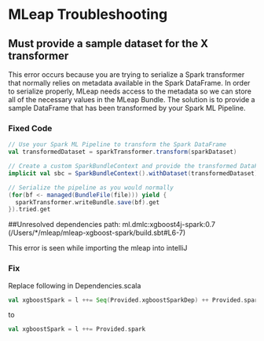 # MLeap Troubleshooting

## Must provide a sample dataset for the X transformer

This error occurs because you are trying to serialize a Spark
transformer that normally relies on metadata available in the Spark
DataFrame. In order to serialize properly, MLeap needs access to the
metadata so we can store all of the necessary values in the MLeap
Bundle. The solution is to provide a sample DataFrame that has been
transformed by your Spark ML Pipeline.

### Fixed Code

```scala
// Use your Spark ML Pipeline to transform the Spark DataFrame
val transformedDataset = sparkTransformer.transform(sparkDataset)

// Create a custom SparkBundleContext and provide the transformed DataFrame
implicit val sbc = SparkBundleContext().withDataset(transformedDataset)

// Serialize the pipeline as you would normally
(for(bf <- managed(BundleFile(file))) yield {
  sparkTransformer.writeBundle.save(bf).get
}).tried.get
```

##Unresolved dependencies path: ml.dmlc:xgboost4j-spark:0.7 (/Users/*/mleap/mleap-xgboost-spark/build.sbt#L6-7)

This error is seen while importing the mleap into intelliJ

### Fix
Replace following in Dependencies.scala
```scala
val xgboostSpark = l ++= Seq(Provided.xgboostSparkDep) ++ Provided.spark
```
to 
```scala
val xgboostSpark = l ++= Provided.spark
```
